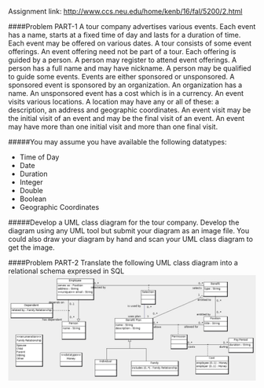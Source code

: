 Assignment link: http://www.ccs.neu.edu/home/kenb/16/fal/5200/2.html

####Problem PART-1
A tour company advertises various events. Each event has a name, starts at a fixed time of day and lasts for a duration of time. Each event may be offered on various dates. A tour consists of some event offerings. An event offering need not be part of a tour. Each offering is guided by a person. A person may register to attend event offerings. A person has a full name and may have nickname. A person may be qualified to guide some events. Events are either sponsored or unsponsored. A sponsored event is sponsored by an organization. An organization has a name. An unsponsored event has a cost which is in a currency. An event visits various locations. A location may have any or all of these: a description, an address and geographic coordinates. An event visit may be the initial visit of an event and may be the final visit of an event. An event may have more than one initial visit and more than one final visit.

#####You may assume you have available the following datatypes:
- Time of Day
- Date
- Duration
- Integer
- Double
- Boolean
- Geographic Coordinates


#####Develop a UML class diagram for the tour company. Develop the diagram using any UML tool but submit your diagram as an image file. You could also draw your diagram by hand and scan your UML class diagram to get the image.


####Problem PART-2
Translate the following UML class diagram into a relational schema expressed in SQL
![Benefit-UML diagram](benefit.jpg)
